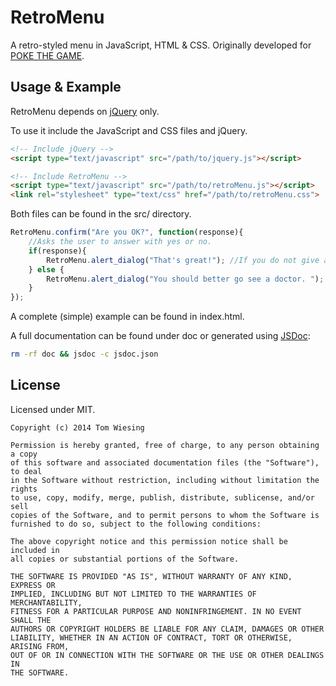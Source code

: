 # RetroMenu

A retro-styled menu in JavaScript, HTML & CSS. Originally developed for [POKE THE GAME](https://github.com/Poke-the-Game/Poke).

## Usage & Example

RetroMenu depends on [jQuery](https://jquery.com) only.

To use it include the JavaScript and CSS files and jQuery.

```html
<!-- Include jQuery -->
<script type="text/javascript" src="/path/to/jquery.js"></script>

<!-- Include RetroMenu -->
<script type="text/javascript" src="/path/to/retroMenu.js"></script>
<link rel="stylesheet" type="text/css" href="/path/to/retroMenu.css">
```

Both files can be found in the src/ directory.

```js
RetroMenu.confirm("Are you OK?", function(response){
    //Asks the user to answer with yes or no.
    if(response){
        RetroMenu.alert_dialog("That's great!"); //If you do not give a callback, the dialog will stay open forever.
    } else {
        RetroMenu.alert_dialog("You should better go see a doctor. ");
    }
});
```

A complete (simple) example can be found in index.html.

A full documentation can be found under doc or generated using [JSDoc](https://github.com/jsdoc3/jsdoc):  
```bash
rm -rf doc && jsdoc -c jsdoc.json
```

## License

Licensed under MIT.

```
Copyright (c) 2014 Tom Wiesing

Permission is hereby granted, free of charge, to any person obtaining a copy
of this software and associated documentation files (the "Software"), to deal
in the Software without restriction, including without limitation the rights
to use, copy, modify, merge, publish, distribute, sublicense, and/or sell
copies of the Software, and to permit persons to whom the Software is
furnished to do so, subject to the following conditions:

The above copyright notice and this permission notice shall be included in
all copies or substantial portions of the Software.

THE SOFTWARE IS PROVIDED "AS IS", WITHOUT WARRANTY OF ANY KIND, EXPRESS OR
IMPLIED, INCLUDING BUT NOT LIMITED TO THE WARRANTIES OF MERCHANTABILITY,
FITNESS FOR A PARTICULAR PURPOSE AND NONINFRINGEMENT. IN NO EVENT SHALL THE
AUTHORS OR COPYRIGHT HOLDERS BE LIABLE FOR ANY CLAIM, DAMAGES OR OTHER
LIABILITY, WHETHER IN AN ACTION OF CONTRACT, TORT OR OTHERWISE, ARISING FROM,
OUT OF OR IN CONNECTION WITH THE SOFTWARE OR THE USE OR OTHER DEALINGS IN
THE SOFTWARE.
```
